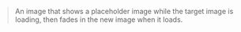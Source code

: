 >An image that shows a placeholder image while the target image is loading, then fades in the new 
image when it loads.

